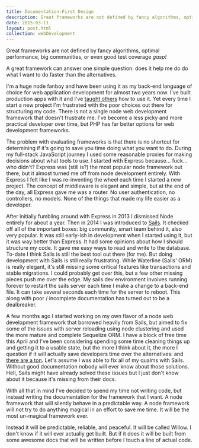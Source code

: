 ```yaml
---
title: Documentation-First Design
description: Great frameworks are not defined by fancy algorithms, optimal performance, big communities, or even good test coverage *gasp!*
date: 2015-03-11
layout: post.html
collection: webDevelopment
---
```


Great frameworks are not defined by fancy algorithms, optimal performance, big communities, or even good test coverage *gasp!*

A great framework can answer one simple question: does it help me do do what I want to do faster than the alternatives.

I'm a huge node fanboy and have been using it as my back-end language of choice for web application development for almost two years now. I've built production apps with it and I've [taught others](/web-development/Project-based-learning-A-case-study-with-Ionic-and-Sails-js) how to use it. Yet every time I start a new project I'm frustrated with the poor choices out there for structuring my code. There is not a single node web development framework that doesn't frustrate me. I've become a less picky and more practical developer over time, but PHP has far better options for web development frameworks.

The problem with evaluating frameworks is that there is no shortcut for determining if it's going to save you time doing what you want to do. During my full-stack JavaScript journey I used some reasonable proxies for making decisions about what tools to use. I started with Express because... fuck... who didn't? Express was (still is?) the most popular node framework out there, but it almost turned me off from node development entirely. With Express I felt like I was re-inventing the wheel each time I started a new project. The concept of middleware is elegant and simple, but at the end of the day, all Express gave me was a router. No user authentication, no controllers, no models. None of the things that made my life easier as a developer.

After initially fumbling around with Express in 2013 I dismissed Node entirely for about a year. Then in 2014 I was introduced to [Sails](http://sailsjs.org/). It checked off all of the important boxes: big community, smart team behind it, also very popular. It was still early-ish in development when I started using it, but it was way better than Express. It had some opinions about how I should structure my code. It gave me easy ways to read and write to the database. To-date I think Sails is still the best tool out there (for me). But doing development with Sails is still really frustrating. While Waterline (Sails' ORM) is really elegant, it's still missing some critical features like transactions and stable migrations. I could probably get over this, but a few other missing pieces push me over the edge. My sails dev environment involves running forever to restart the sails server each time I make a change to a back-end file. It can take several seconds each time for the server to reboot. This along with poor / incomplete documentation has turned out to be a dealbreaker.

A few months ago I started working on my own flavor of a node web development framework that borrowed heavily from Sails, but aimed to fix some of the issues with server reloading using node clustering and used the more mature and complete Sequelize ORM. I have a block of free time this April and I've been considering spending some time cleaning things up and getting it to a usable state, but the more I think about it, the more I question if it will actually save developers time over the alternatives: and [there are a ton](http://nodeframework.com/). Let's assume I was able to fix all of my qualms with Sails. Without good documentation nobody will ever know about those solutions. Hell, Sails might have already solved these issues but I just don't know about it because it's missing from their docs.

With all that in mind I've decided to spend my time not writing code, but instead writing the documentation for the framework that I want. A node framework that will silently behave in a predictable way. A node framework will not try to do anything magical in an effort to save me time. It will be the most un-magical framework ever.

Instead it will be predictable, reliable, and peaceful. It will be called Willow. I don't know if it will ever actually get built. But if it does it will be built from some awesome docs that will be written before I touch a line of actual code.
